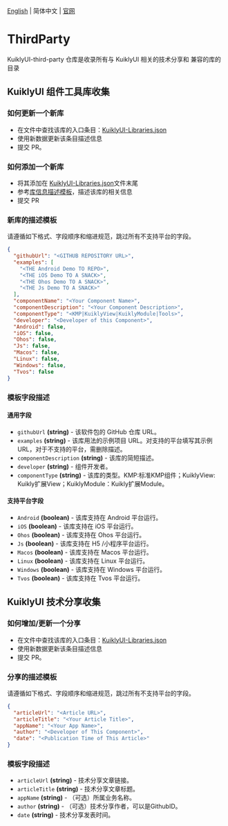[English](./README.md) | 简体中文 | [官网](https://framework.tds.qq.com/)

# ThirdParty
KuiklyUI-third-party 仓库是收录所有与 KuiklyUI 相关的技术分享和 兼容的库的目录

## KuiklyUI 组件工具库收集
### 如何更新一个新库
- 在文件中查找该库的入口条目：[KuiklyUI-Libraries.json](https://github.com/Tencent-TDS/ThirdParty/blob/main/KuiklyUI-Libraries.json)
- 使用新数据更新该条目描述信息
- 提交 PR。

### 如何添加一个新库
- 将其添加在 [KuiklyUI-Libraries.json](https://github.com/Tencent-TDS/ThirdParty/blob/main/KuiklyUI-Libraries.json)文件末尾
- 参考[库信息描述模板](#新库的描述模板)，描述该库的相关信息
- 提交 PR

### 新库的描述模板
请遵循如下格式、字段顺序和缩进规范，跳过所有不支持平台的字段。
```json
{
  "githubUrl": "<GITHUB REPOSITORY URL>", 
  "examples": [
    "<THE Android Demo TO REPO>", 
    "<THE iOS Demo TO A SNACK>", 
    "<THE Ohos Demo TO A SNACK>", 
    "<THE Js Demo TO A SNACK>"
  ], 
  "componentName": "<Your Component Name>",
  "componentDescription": "<Your Component Description>",  
  "componentType": "<KMP|KuiklyView|KuiklyModule|Tools>",
  "developer": "<Developer of this Component>",  
  "Android": false, 
  "iOS": false, 
  "Ohos": false, 
  "Js": false, 
  "Macos": false, 
  "Linux": false, 
  "Windows": false, 
  "Tvos": false
}
```

### 模板字段描述
#### 通用字段
- `githubUrl`
  **(string)** - 该软件包的 GitHub 仓库 URL。
- `examples`
  **(string)** - 该库用法的示例项目 URL。对支持的平台填写其示例URL，对于不支持的平台，需删除描述。
- `componentDescription`
  **(string)** - 该库的简短描述。
- `developer`
  **(string)** - 组件开发者。
- `componentType`
  **(string)** - 该库的类型。KMP:标准KMP组件；KuiklyView: Kuikly扩展View；KuiklyModule：Kuikly扩展Module。

#### 支持平台字段
- `Android`
  **(boolean)** - 该库支持在 Android 平台运行。
- `iOS`
  **(boolean)** - 该库支持在 iOS 平台运行。
- `Ohos`
  **(boolean)** - 该库支持在 Ohos 平台运行。
- `Js`
  **(boolean)** - 该库支持在 H5 /小程序平台运行。
- `Macos`
  **(boolean)** - 该库支持在 Macos 平台运行。
- `Linux`
  **(boolean)** - 该库支持在 Linux 平台运行。
- `Windows`
  **(boolean)** - 该库支持在 Windows 平台运行。
- `Tvos`
  **(boolean)** - 该库支持在 Tvos 平台运行。

## KuiklyUI 技术分享收集
### 如何增加/更新一个分享
- 在文件中查找该库的入口条目：[KuiklyUI-Libraries.json](https://github.com/Tencent-TDS/ThirdParty/blob/main/KuiklyUI-TechSharing.json)
- 使用新数据更新该条目描述信息
- 提交 PR。

### 分享的描述模板
请遵循如下格式、字段顺序和缩进规范，跳过所有不支持平台的字段。
```json
{
  "articleUrl": "<Article URL>",
  "articleTitle": "<Your Article Title>",
  "appName": "<Your App Name>",
  "author": "<Developer of This Component>",
  "date": "<Publication Time of This Article>"
}
```
### 模板字段描述
- `articleUrl`
  **(string)** - 技术分享文章链接。
- `articleTitle`
  **(string)** - 技术分享文章标题。
- `appName`
  **(string)** - （可选）所属业务名称。
- `author`
  **(string)** - （可选）技术分享作者，可以是GithubID。
- `date`
  **(string)** - 技术分享发表时间。
